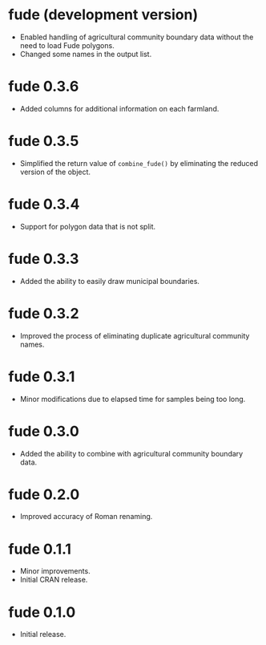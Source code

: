 # fude (development version)

* Enabled handling of agricultural community boundary data without the need to load Fude polygons.
* Changed some names in the output list.

# fude 0.3.6

* Added columns for additional information on each farmland.

# fude 0.3.5

* Simplified the return value of `combine_fude()` by eliminating the reduced version of the object.

# fude 0.3.4

* Support for polygon data that is not split.

# fude 0.3.3

* Added the ability to easily draw municipal boundaries.

# fude 0.3.2

* Improved the process of eliminating duplicate agricultural community names.

# fude 0.3.1

* Minor modifications due to elapsed time for samples being too long.

# fude 0.3.0

* Added the ability to combine with agricultural community boundary data.

# fude 0.2.0

* Improved accuracy of Roman renaming.

# fude 0.1.1

* Minor improvements.
* Initial CRAN release.

# fude 0.1.0

* Initial release.
